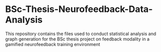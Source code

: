 # BSc-Thesis-Neurofeedback-Data-Analysis
This repository contains the files used to conduct statistical analysis and graph generation for the BSc thesis project on feedback modality in a gamified neurofeedback training environment
